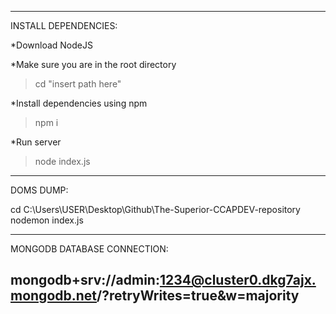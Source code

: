 --------------------------------------------------------------------------------------
INSTALL DEPENDENCIES:

*Download NodeJS

*Make sure you are in the root directory
> cd "insert path here"

*Install dependencies using npm
> npm i

*Run server
> node index.js

--------------------------------------------------------------------------------------
DOMS DUMP:

cd C:\Users\USER\Desktop\Github\The-Superior-CCAPDEV-repository
nodemon index.js

--------------------------------------------------------------------------------------
MONGODB DATABASE CONNECTION:

mongodb+srv://admin:1234@cluster0.dkg7ajx.mongodb.net/?retryWrites=true&w=majority
--------------------------------------------------------------------------------------